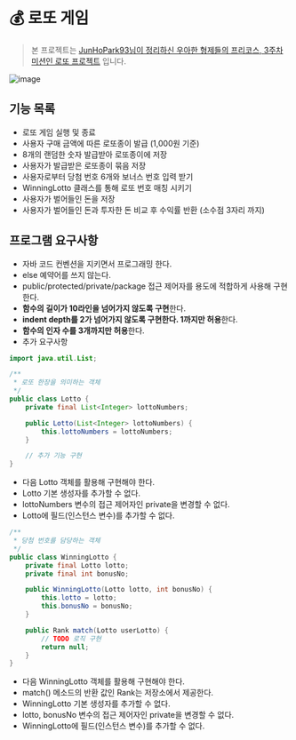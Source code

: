 # 💰 로또 게임
> 본 프로젝트는 [JunHoPark93님이 정리하신 우아한 형제들의 프리코스, 3주차 미션인 로또 프로젝트](https://github.com/JunHoPark93/woowacourse-projects) 입니다.	

![image](https://user-images.githubusercontent.com/37354145/102187701-acb02000-3ef7-11eb-9a1a-c29743d0c67f.png)

## 기능 목록	
- 로또 게임 실행 및 종료
- 사용자 구매 금액에 따른 로또종이 발급 (1,000원 기준)
- 8개의 랜덤한 숫자 발급받아 로또종이에 저장
- 사용자가 발급받은 로또종이 묶음 저장
- 사용자로부터 당첨 번호 6개와 보너스 번호 입력 받기
- WinningLotto 클래스를 통해 로또 번호 매칭 시키기
- 사용자가 벌어들인 돈을 저장
- 사용자가 벌어들인 돈과 투자한 돈 비교 후 수익률 반환 (소수점 3자리 까지)

## 프로그램 요구사항
- 자바 코드 컨벤션을 지키면서 프로그래밍 한다.
- else 예약어를 쓰지 않는다.
- public/protected/private/package 접근 제어자를 용도에 적합하게 사용해 구현한다.
- **함수의 길이가 10라인을 넘어가지 않도록 구현**한다.
- **indent depth를 2가 넘어가지 않도록 구현한다. 1까지만 허용**한다.
- **함수의 인자 수를 3개까지만 허용**한다. 
- 추가 요구사항

```java
import java.util.List;

/**
 * 로또 한장을 의미하는 객체
 */
public class Lotto {
    private final List<Integer> lottoNumbers;

    public Lotto(List<Integer> lottoNumbers) {
        this.lottoNumbers = lottoNumbers;
    }

    // 추가 기능 구현
}
```
* 다음 Lotto 객체를 활용해 구현해야 한다. 
* Lotto 기본 생성자를 추가할 수 없다. 
* lottoNumbers 변수의 접근 제어자인 private을 변경할 수 없다. 
* Lotto에 필드(인스턴스 변수)를 추가할 수 없다.

```java
/**
 * 당첨 번호를 담당하는 객체
 */
public class WinningLotto {
    private final Lotto lotto;
    private final int bonusNo;

    public WinningLotto(Lotto lotto, int bonusNo) {
        this.lotto = lotto;
        this.bonusNo = bonusNo;
    }

    public Rank match(Lotto userLotto) {
        // TODO 로직 구현
        return null;
    }
}
```
* 다음 WinningLotto 객체를 활용해 구현해야 한다. 
* match() 메소드의 반환 값인 Rank는 저장소에서 제공한다. 
* WinningLotto 기본 생성자를 추가할 수 없다. 
* lotto, bonusNo 변수의 접근 제어자인 private을 변경할 수 없다. 
* WinningLotto에 필드(인스턴스 변수)를 추가할 수 없다.

